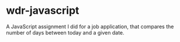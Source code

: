 # wdr-javascript
A JavaScript assignment I did for a job application, that compares the number of days between today and a given date.
